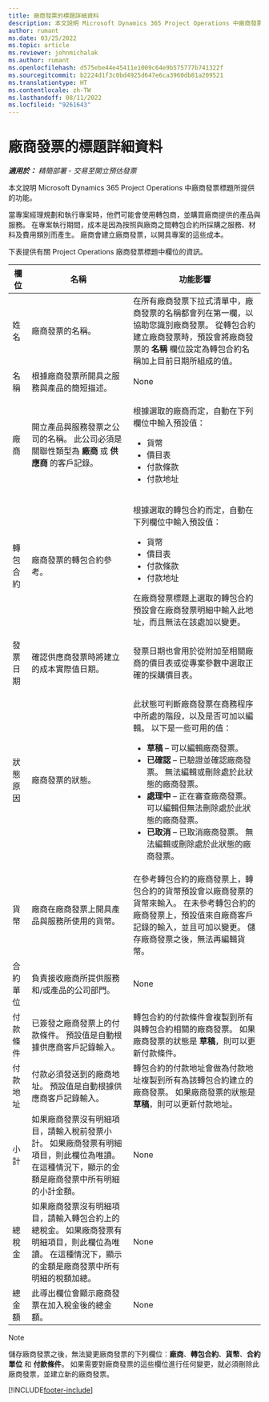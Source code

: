 ```yaml
---
title: 廠商發票的標題詳細資料
description: 本文說明 Microsoft Dynamics 365 Project Operations 中廠商發票標題所提供的功能。
author: rumant
ms.date: 03/25/2022
ms.topic: article
ms.reviewer: johnmichalak
ms.author: rumant
ms.openlocfilehash: d575ebe44e45411e1009c64e9b575777b741322f
ms.sourcegitcommit: b2224d1f3c0bd4925d647e6ca3960db81a209521
ms.translationtype: HT
ms.contentlocale: zh-TW
ms.lasthandoff: 08/11/2022
ms.locfileid: "9261643"
---
```

# <a name="header-details-for-vendor-invoices"></a>廠商發票的標題詳細資料

_**適用於：** 精簡部署 - 交易至開立預估發票_

本文說明 Microsoft Dynamics 365 Project Operations 中廠商發票標題所提供的功能。

當專案經理規劃和執行專案時，他們可能會使用轉包商，並購買廠商提供的產品與服務。 在專案執行期間，成本是因為按照與廠商之間轉包合約所採購之服務、材料及費用類別而產生。 廠商會建立廠商發票，以開具專案的這些成本。

下表提供有關 Project Operations 廠商發票標題中欄位的資訊。

| 欄位 | 名稱 | 功能影響 |
| --- | --- | --- |
| 姓名 | 廠商發票的名稱。 | 在所有廠商發票下拉式清單中，廠商發票的名稱都會列在第一欄，以協助您識別廠商發票。 從轉包合約建立廠商發票時，預設會將廠商發票的 **名稱** 欄位設定為轉包合約名稱加上目前日期所組成的值。 |
| 名稱 | 根據廠商發票所開具之服務與產品的簡短描述。 | None |
| 廠商 | 開立產品與服務發票之公司的名稱。 此公司必須是關聯性類型為 **廠商** 或 **供應商** 的客戶記錄。 | <p>根據選取的廠商而定，自動在下列欄位中輸入預設值：</p><ul><li>貨幣</li><li>價目表</li><li>付款條款</li><li>付款地址</li></ul> |
| 轉包合約 | 廠商發票的轉包合約參考。 | <p>根據選取的轉包合約而定，自動在下列欄位中輸入預設值：</p><ul><li>貨幣</li><li>價目表</li><li>付款條款</li><li>付款地址</li></ul><p>在廠商發票標題上選取的轉包合約預設會在廠商發票明細中輸入此地址，而且無法在該處加以變更。</p> |
| 發票日期 | 確認供應商發票時將建立的成本實際值日期。 | 發票日期也會用於從附加至相關廠商的價目表或從專案參數中選取正確的採購價目表。 |
| 狀態原因 | 廠商發票的狀態。 | <p>此狀態可判斷廠商發票在商務程序中所處的階段，以及是否可加以編輯。 以下是一些可用的值：</p><ul><li>**草稿** – 可以編輯廠商發票。</li><li>**已確認** – 已驗證並確認廠商發票。 無法編輯或刪除處於此狀態的廠商發票。</li><li>**處理中** – 正在審查廠商發票。 可以編輯但無法刪除處於此狀態的廠商發票。</li><li>**已取消** – 已取消廠商發票。 無法編輯或刪除處於此狀態的廠商發票。</li></ul> |
| 貨幣 | 廠商在廠商發票上開具產品與服務所使用的貨幣。 | 在參考轉包合約的廠商發票上，轉包合約的貨幣預設會以廠商發票的貨幣來輸入。 在未參考轉包合約的廠商發票上，預設值來自廠商客戶記錄的輸入，並且可加以變更。 儲存廠商發票之後，無法再編輯貨幣。 |
| 合約單位 | 負責接收廠商所提供服務和/或產品的公司部門。 | None |
| 付款條件 | 已簽發之廠商發票上的付款條件。 預設值是自動根據供應商客戶記錄輸入。 | 轉包合約的付款條件會複製到所有與轉包合約相關的廠商發票。 如果廠商發票的狀態是 **草稿**，則可以更新付款條件。 |
| 付款地址 | 付款必須發送到的廠商地址。 預設值是自動根據供應商客戶記錄輸入。 | 轉包合約的付款地址會做為付款地址複製到所有為該轉包合約建立的廠商發票。 如果廠商發票的狀態是 **草稿**，則可以更新付款地址。 |
| 小計 | 如果廠商發票沒有明細項目，請輸入稅前發票小計。 如果廠商發票有明細項目，則此欄位為唯讀。 在這種情況下，顯示的金額是廠商發票中所有明細的小計金額。 | None |
| 總稅金 | 如果廠商發票沒有明細項目，請輸入轉包合約上的總稅金。 如果廠商發票有明細項目，則此欄位為唯讀。 在這種情況下，顯示的金額是廠商發票中所有明細的稅額加總。 | None |
| 總金額 | 此導出欄位會顯示廠商發票在加入稅金後的總金額。 | None |

> [!NOTE]
> 儲存廠商發票之後，無法變更廠商發票的下列欄位：**廠商**、**轉包合約**、**貨幣**、**合約單位** 和 **付款條件**。 如果需要對廠商發票的這些欄位進行任何變更，就必須刪除此廠商發票，並建立新的廠商發票。

[!INCLUDE[footer-include](../../includes/footer-banner.md)]
